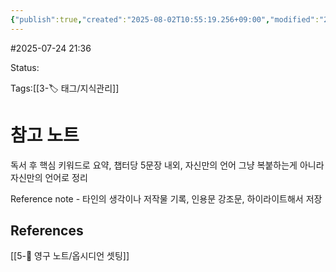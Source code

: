 ```yaml
---
{"publish":true,"created":"2025-08-02T10:55:19.256+09:00","modified":"2025-08-04T12:53:09.260+09:00","cssclasses":""}
---
```


#2025-07-24 21:36

Status: 

Tags:[[3-🏷️ 태그/지식관리]]

# 참고 노트

독서 후 핵심 키워드로 요약, 챕터당 5문장 내외, 자신만의 언어
그냥 복붙하는게 아니라 자신만의 언어로 정리

Reference note
	- 타인의 생각이나 저작물 기록, 인용문 강조문, 하이라이트해서 저장
## References
 [[5-💎 영구 노트/옵시디언 셋팅]]